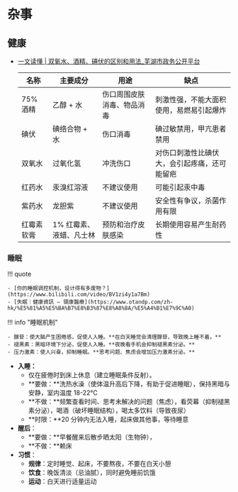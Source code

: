 # 杂事

## 健康

- [一文读懂 | 双氧水、酒精、碘伏的区别和用法_芜湖市政务公开平台](https://www.jjq.gov.cn/openness/public/6606141/39620220.html)

    名称 | 主要成分 | 用途 | 缺点
    --- | --- | --- | ---
    75% 酒精 | 乙醇 + 水 | 伤口周围皮肤消毒、物品消毒 | 刺激性强，不能大面积使用，易燃易引起爆炸
    碘伏 | 碘络合物 + 水 | 伤口消毒 | 碘过敏禁用，甲亢患者禁用
    双氧水 | 过氧化氢 | 冲洗伤口 | 对伤口刺激性比碘伏大，会引起疼痛，还可能留疤
    红药水 | 汞溴红溶液 | 不建议使用 | 可能引起汞中毒
    紫药水 | 龙胆紫 | 不建议使用 | 安全性有争议，杀菌作用有限
    红霉素软膏 | 1% 红霉素、液蜡、凡士林 | 预防和治疗皮肤感染 | 长期使用容易产生耐药性

### 睡眠

!!! quote

    - [你的睡眠调控机制，设计得有多废物？](https://www.bilibili.com/video/BV1zi4y1a7Bm)
    - [失眠｜健康資訊 — 領康醫療](https://www.otandp.com/zh-hk/%E5%81%A5%E5%BA%B7%E8%B3%87%E8%A8%8A/%E5%A4%B1%E7%9C%A0)

!!! info "睡眠机制"

    - 腺苷：使大脑产生困倦感，促使人入睡。**在白天睡觉会清理腺苷，导致晚上睡不着。**
    - 褪黑素：黑暗环境下分泌，促使人入睡。**夜晚看手机会抑制褪黑素分泌。**
    - 压力激素：使人兴奋，抑制睡眠。**思考问题、焦虑会增加压力激素分泌。**

- **入睡：**
    - 仅在疲倦时到床上休息（建立睡眠条件反射）。
    - **要做：**洗热水澡（使体温升高后下降，有助于促进睡眠），保持黑暗与安静，室内温度 18-22℃
    - **不做：**频繁查看时间、思考未解决的问题（焦虑），看荧幕（抑制褪黑素分泌），喝酒（破坏睡眠结构），喝太多饮料（导致夜尿）
    - **时限：**20 分钟内无法入睡，起床做其他事，等待睡意
- **醒后**：
    - **要做：**早餐醒来后散步晒太阳（生物钟），
    - **不做：**赖床
- **习惯**：
    - **规律**：定时睡觉、起床，不要熬夜，不要在白天小憩
    - **饮食**：晚饭清淡（忌油腻），同时避免睡前饥饿
    - **运动**：白天进行适量运动
